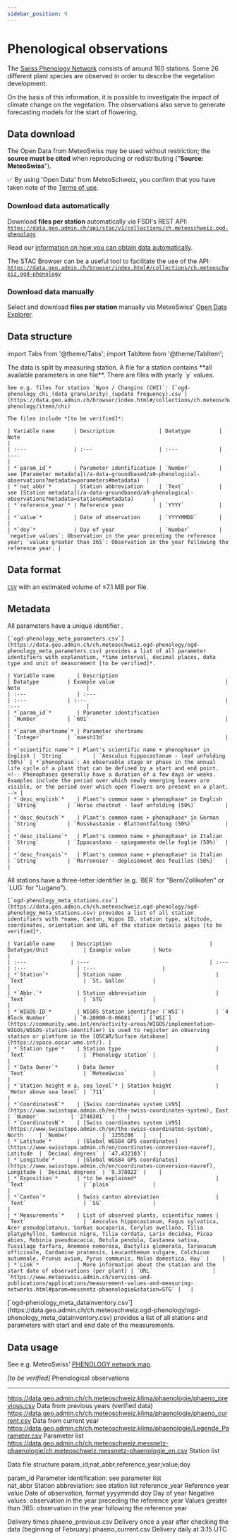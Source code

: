 ```yaml
---
sidebar_position: 9
---
```


# Phenological observations
The [Swiss Phenology Network](https://www.meteoswiss.admin.ch/weather/measurement-systems/land-based-stations/swiss-phenology-network.html) consists of around 160 stations. Some 26 different plant species are observed in order to describe the vegetation development. 

On the basis of this information, it is possible to investigate the impact of climate change on the vegetation. The observations also serve to generate forecasting models for the start of flowering.

## Data download

The Open Data from MeteoSwiss may be used without restriction; the **source must be cited** when reproducing or redistributing ("**Source: MeteoSwiss**").

:white_check_mark: By using 'Open Data' from MeteoSchweiz, you confirm that you have taken note of the [Terms of use](/general/terms-of-use).

### Download data automatically

Download **files per station** automatically via FSDI's REST API: [`https://data.geo.admin.ch/api/stac/v1/collections/ch.meteoschweiz.ogd-phenology`](https://data.geo.admin.ch/api/stac/v1/collections/ch.meteoschweiz.ogd-phenology)

Read our [information on how you can obtain data automatically](/general/download#how-to-download-files-automatically--).

The STAC Browser can be a useful tool to facilitate the use of the API: [`https://data.geo.admin.ch/browser/index.html#/collections/ch.meteoschweiz.ogd-phenology`](https://data.geo.admin.ch/browser/index.html#/collections/ch.meteoschweiz.ogd-phenology)

### Download data manually

Select and download **files per station** manually via MeteoSwiss' [Open Data Explorer](https://www.meteoswiss.admin.ch/services-and-publications/applications/ext/download-data-without-coding-skills.html#lang=en&mdt=normal&pgid=Phenology&sid=&col=&di=&tr=&hdr=).

## Data structure

import Tabs from '@theme/Tabs';
import TabItem from '@theme/TabItem';

<Tabs queryString="data-structure">
  <TabItem value="files-per-station" label="Files per station">
    The data is split by measuring station. A file for a station contains **all available parameters in one file**. There are files with yearly `y` values.
   
    See e.g. files for station `Nyon / Changins (CHI)`: [`ogd-phenology_chi_(data granularity)_(update frequency).csv`](https://data.geo.admin.ch/browser/index.html#/collections/ch.meteoschweiz.ogd-phenology/items/chi)

    The files include *[to be verified]*:

    | Variable name      | Description              | Datatype         | Note                                                                                                     |
    | :---               | :---                     | :---             | :---                                                                                                     |
    | *`param_id`*       | Parameter identification | `Number`         | see [Parameter metadata](/a-data-groundbased/a9-phenological-observations?metadata=parameters#metadata)  |
    | *`nat_abbr`*       | Station abbreviation     | `Text`           | see [Station metadata](/a-data-groundbased/a9-phenological-observations?metadata=stations#metadata)      |
    | *`reference_year`* | Reference year           | `YYYY`           |                                                                                                          |
    | *`value`*          | Date of observation      | `YYYYMMDD`       |                                                                                                          |
    | *`doy`*            | Day of year              | `Number`         | `negative values`: Observation in the year preceding the reference year; `values greater than 365`: Observation in the year following the reference year. |
  </TabItem>
</Tabs>

## Data format

[`CSV`](https://opendatadocs.meteoswiss.ch/general/download#column-separators-and-decimal-dividers) with an estimated volume of ≤7.1 MB per file.

## Metadata

<Tabs queryString="metadata">
  <TabItem value="parameters" label="Parameter">
    All parameters have a unique identifier <!-- (e.g. `dkl010z0` for "wind direction; ten-minute average") -->.
    
    [`ogd-phenology_meta_parameters.csv`](https://data.geo.admin.ch/ch.meteoschweiz.ogd-phenology/ogd-phenology_meta_parameters.csv) provides a list of all parameter identifiers with explanation, *time interval, decimal places, data type and unit of measurement [to be verified]*.

    | Variable name       | Description                                      | Datatype         | Example value                                   | Note                     |
    | :---                | :---                                             | :---             | :---                                            | :---                     |
    | *`param_id`*        | Parameter identification                         | `Number`         | `601`                                           |                          |
    | *`param_shortname`* | Parameter shortname                              | `Integer`        | `maesh13d`                                      |                          |
    | *`scientific name`* | Plant's scientific name + phenophase* in English | `String`         | `Aesculus hippocastanum - leaf unfolding (50%)` | *`phenophase`: An observable stage or phase in the annual life cycle of a plant that can be defined by a start and end point. <!-- Phenophases generally have a duration of a few days or weeks. Examples include the period over which newly emerging leaves are visible, or the period over which open flowers are present on a plant. --> |
    | *`desc_english`*    | Plant's common name + phenophase* in English     | `String`         | `Horse chestnut - leaf unfolding (50%)`         |                          |
    | *`desc_deutsch`*    | Plant's common name + phenophase* in German      | `String`         | `Rosskastanie - Blattentfaltung (50%)`          |                          |
    | *`desc_italiano`*   | Plant's common name + phenophase* in Italian     | `String`         | `Ippocastano - spiegamento delle foglie (50%)`  |                          |
    | *`desc_français`*   | Plant's common name + phenophase* in Italian     | `String`         | `Marronnier - déploiement des feuilles (50%)`   |                          |
  </TabItem>
  <TabItem value="stations" label="Stations">
    All stations have a three-letter identifier (e.g. `BER` for "Bern/Zollikofen" or `LUG` for "Lugano").
    
    [`ogd-phenology_meta_stations.csv`](https://data.geo.admin.ch/ch.meteoschweiz.ogd-phenology/ogd-phenology_meta_stations.csv) provides a list of all station identifiers with *name, Canton, Wigos ID, station type, altitude, coordinates, orientation and URL of the station details pages [to be verified]*.

    | Variable name     | Description                               | Datatype/Unit           | Example value       | Note                     |
    | :---              | :---                                      | :---                    | :---                | :---                     |
    | *`Station`*         | Station name                              | `Text`                  | `St. Gallen`        |                          |
    | *`Abbr.`*           | Station abbreviation                      | `Text`                  | `STG`               |                          |
    | *`WIGOS-ID`*        | WIGOS Station identifier (`WSI`)          | `4 Block Number`        | `0-20000-0-06681`   | [`WSI`](https://community.wmo.int/en/activity-areas/WIGOS/implementation-WIGOS/WIGOS-station-identifier) is used to register an observing station or platform in the [OSCAR/Surface database](https://space.oscar.wmo.int/). |
    | *`Station type`*    | Station type                              | `Text`                  | `Phenology station` |                          |
    | *`Data Owner`*      | Data Owner                                | `Text`                  | `MeteoSwiss`        |                          |
    | *`Station height m a. sea level`* | Station height              | `Meter above sea level` | `711`               |                          |
    | *`CoordinatesE`*    | [Swiss coordinates system LV95](https://www.swisstopo.admin.ch/en/the-swiss-coordinates-system), East      | `Number`          | `2746301`  |    |
    | *`CoordinatesN`*    | [Swiss coordinates system LV95](https://www.swisstopo.admin.ch/en/the-swiss-coordinates-system), North     | `Number`          | `1255286`  |    |
    | *`Latitude`*        | [Global WGS84 GPS coordinates](https://www.swisstopo.admin.ch/en/coordinates-conversion-navref), Latitude  | `Decimal degrees` | `47.432103`|    |
    | *`Longitude`*       | [Global WGS84 GPS coordinates](https://www.swisstopo.admin.ch/en/coordinates-conversion-navref), Longitude | `Decimal degrees` | `9.378022` |    |
    | *`Exposition`*      | *to be explained*                         | `Text`                  | `plain`             |                          |
    | *`Canton`*          | Swiss canton abreviation                  | `Text`                  | `SG`                |                          |
    | *`Measurements`*    | List of observed plants, scientific names | `Text`                  | `Aesculus hippocastanum, Fagus sylvatica, Acer pseudoplatanus, Sorbus aucuparia, Corylus avellana, Tilia platyphyllos, Sambucus nigra, Tilia cordata, Larix decidua, Picea abies, Robinia pseudoacacia, Betula pendula, Castanea sativa, Tussilago farfara, Anemone nemorosa, Dactylis glomerata, Taraxacum officinale, Cardamine pratensis, Leucanthemum vulgare, Colchicum autumnale, Prunus avium, Pyrus communis, Malus domestica, Hay` |    |
    | *`Link`*            | More information about the station and the start date of observations (per plant) | `URL`                   | `https://www.meteoswiss.admin.ch/services-and-publications/applications/measurement-values-and-measuring-networks.html#param=messnetz-phaenologie&station=STG` |   |    
  </TabItem>
  <TabItem value="data-inventory" label="Data inventory">
    [`ogd-phenology_meta_datainventory.csv`](https://data.geo.admin.ch/ch.meteoschweiz.ogd-phenology/ogd-phenology_meta_datainventory.csv) provides a list of all stations and parameters with start and end date of the measurements.
  </TabItem>
</Tabs>

## Data usage

See e.g. MeteoSwiss' [PHENOLOGY network map](https://www.meteoswiss.admin.ch/services-and-publications/applications/measurement-values-and-measuring-networks.html#param=messnetz-phaenologie&lang=en&table=false).


*[to be verified]*
Phenological observations
*************************
https://data.geo.admin.ch/ch.meteoschweiz.klima/phaenologie/phaeno_previous.csv                             Data from previous years (verified data) 
https://data.geo.admin.ch/ch.meteoschweiz.klima/phaenologie/phaeno_current.csv                              Data from current year
https://data.geo.admin.ch/ch.meteoschweiz.klima/phaenologie/Legende_Parameter.csv                           Parameter list
https://data.geo.admin.ch/ch.meteoschweiz.messnetz-phaenologie/ch.meteoschweiz.messnetz-phaenologie_en.csv  Station list

Data file structure
param_id;nat_abbr;reference_year;value;doy

param_id           Parameter identification: see parameter list  
nat_abbr           Station abbreviation: see station list 
reference_year     Reference year
value              Date of observation, format yyyymmdd 
doy                Day of year
                   Negative values: observation in the year preceding the reference year 
                   Values greater than 365: observation in the year following the reference year	

Delivery times
phaeno_previous.csv Delivery once a year after checking the data (beginning of February)
phaeno_current.csv  Delivery daily at 3:15 UTC

